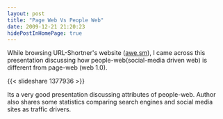 ```yaml
---
layout: post
title: "Page Web Vs People Web"
date: 2009-12-21 21:20:23
hidePostInHomePage: true
---
```


While browsing URL-Shortner's website ([awe.sm][1]), I came across this presentation discussing how people-web(social-media driven web) is different from page-web (web 1.0).

{{< slideshare 1377936 >}}

Its a very good presentation discussing attributes of people-web. Author also shares some statistics comparing search engines and social media sites as traffic drivers.

[1]: http://awe.sm
